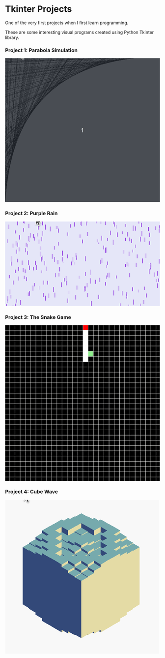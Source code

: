 # Tkinter Projects

One of the very first projects when I first learn programming.

These are some interesting visual programs created using Python Tkinter library.

### Project 1: Parabola Simulation
![Alt Text](demo/parabola.gif)
### Project 2: Purple Rain
![Alt Text](demo/purple_rain.gif)
### Project 3: The Snake Game
![Alt Text](demo/snake.gif)
### Project 4: Cube Wave
![Alt Text](demo/cube_wave.gif)
